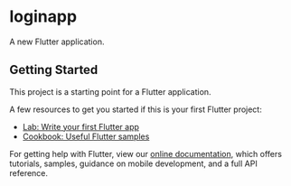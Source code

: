 # loginapp

A new Flutter application.

## Getting Started

This project is a starting point for a Flutter application.

A few resources to get you started if this is your first Flutter project:

- [Lab: Write your first Flutter app](https://flutter.io/docs/get-started/codelab)
- [Cookbook: Useful Flutter samples](https://flutter.io/docs/cookbook)

For getting help with Flutter, view our 
[online documentation](https://flutter.io/docs), which offers tutorials, 
samples, guidance on mobile development, and a full API reference.
